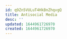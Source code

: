 ```yaml
---
id: q9Zn5VULuT4HkBnZhqvgQ
title: Antisocial Media
desc: ''
updated: 1644961726970
created: 1644961726970
---
```


